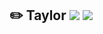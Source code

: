 ## ✏️ Taylor <img src="https://img.shields.io/badge/Swift-FA7343?style=flat-square&logo=Swift&logoColor=white"/> <img src="https://img.shields.io/badge/-iOS-%23000000?logo=Apple&logoColor=white"/>





<!--
위젯 모음
[![Top Langs](https://github-readme-stats.vercel.app/api/top-langs/?username=1win2)](https://github.com/anuraghazra/github-readme-stats)

-->
